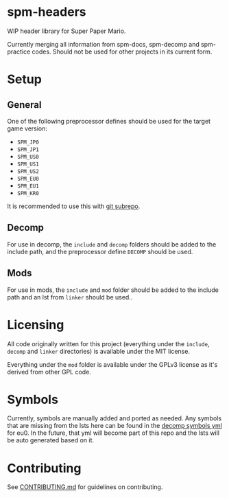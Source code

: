 # spm-headers
WIP header library for Super Paper Mario.

Currently merging all information from spm-docs, spm-decomp and spm-practice codes. Should not be used for other projects in its current form.

# Setup

## General

One of the following preprocessor defines should be used for the target game version:
- `SPM_JP0`
- `SPM_JP1`
- `SPM_US0`
- `SPM_US1`
- `SPM_US2`
- `SPM_EU0`
- `SPM_EU1`
- `SPM_KR0`

It is recommended to use this with [git subrepo](https://github.com/ingydotnet/git-subrepo).

## Decomp

For use in decomp, the `include` and `decomp` folders should be added to the include path, and the preprocessor define `DECOMP` should be used.

## Mods

For use in mods, the `include` and `mod` folder should be added to the include path and an lst from `linker` should be used..

# Licensing

All code originally written for this project (everything under the `include`, `decomp` and `linker` directories) is available under the MIT license.

Everything under the `mod` folder is available under the GPLv3 license as it's derived from other GPL code.

# Symbols

Currently, symbols are manually added and ported as needed. Any symbols that are missing from the lsts here can be found in the [decomp symbols yml](https://github.com/SeekyCt/spm-decomp/blob/master/config/symbols.yml) for eu0. In the future, that yml will become part of this repo and the lsts will be auto generated based on it.

# Contributing

See [CONTRIBUTING.md](CONTRIBUTING.md) for guidelines on contributing.
